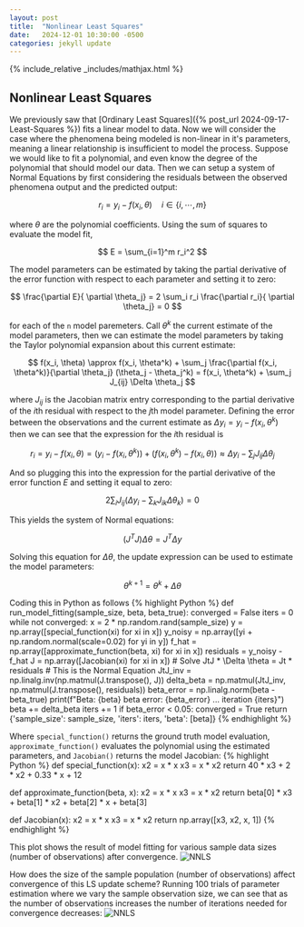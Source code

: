 ```yaml
---
layout: post
title:  "Nonlinear Least Squares"
date:   2024-12-01 10:30:00 -0500
categories: jekyll update
---
```

{% include_relative _includes/mathjax.html %}

## Nonlinear Least Squares

We previously saw that [Ordinary Least Squares]({% post_url 2024-09-17-Least-Squares %}) fits a linear model to data. Now we will consider the case where the phenomena being modeled is non-linear in it's parameters, meaning a linear relationship is insufficient to model the process. Suppose we would like to fit a polynomial, and even know the degree of the polynomial that should model our data. Then we can setup a system of Normal Equations by first considering the residuals between the observed phenomena output and the predicted output:

$$ 
r_i = y_i - f(x_i, \theta) \quad i \in \{i, \cdots, m \} 
$$

where $\theta$ are the polynomial coefficients. Using the sum of squares to evaluate the model fit,

$$
E = \sum_{i=1}^m r_i^2
$$

The model parameters can be estimated by taking the partial derivative of the error function with respect to each parameter and setting it to zero:

$$
\frac{\partial E}{ \partial \theta_j} = 2 \sum_i r_i \frac{\partial r_i}{ \partial \theta_j}
= 0
$$

for each of the `n` model paremeters. Call $\theta^k$ the current estimate of the model parameters, then we can estimate the model parameters by taking the Taylor polynomial expansion about this current estimate:

$$
f(x_i, \theta) \approx f(x_i, \theta^k) + \sum_j \frac{\partial f(x_i, \theta^k)}{\partial \theta_j} (\theta_j - \theta_j^k) 
= f(x_i, \theta^k) + \sum_j J_{ij} \Delta \theta_j
$$

where $J_{ij}$ is the Jacobian matrix entry corresponding to the partial derivative of the $i$th residual with respect to the $j$th model parameter. Defining the error between the observations and the current estimate as $\Delta y_i = y_i - f(x_i,\theta^k)$ then we can see that the expression for the $i$th residual is 

$$
r_i = y_i - f(x_i, \theta) = (y_i - f(x_i, \theta^k)) + (f(x_i, \theta^k) - f(x_i, \theta))
\approx \Delta y_i - \sum_j J_{ij} \Delta \theta_j
$$

And so plugging this into the expression for the partial derivative of the error function $E$ and setting it equal to zero:

$$
2 \sum_i J_{ij} (\Delta y_i - \sum_k J_{ik} \Delta \theta_k) = 0
$$

This yields the system of Normal equations:

$$
(J^T J) \Delta \theta = J^T \Delta y
$$

Solving this equation for $\Delta \theta$, the update expression can be used to estimate the model parameters:

$$ 
\theta^{k+1} = \theta^k + \Delta \theta 
$$

Coding this in Python as follows
{% highlight Python %}
def run_model_fitting(sample_size, beta, beta_true):
    converged = False
    iters = 0
    while not converged:
        x = 2 * np.random.rand(sample_size)
        y = np.array([special_function(xi) for xi in x])
        y_noisy = np.array([yi + np.random.normal(scale=0.02) for yi in y])
        f_hat = np.array([approximate_function(beta, xi) for xi in x])
        residuals = y_noisy - f_hat
        J = np.array([Jacobian(xi) for xi in x])
        # Solve JtJ * \Delta \theta = Jt * residuals
        # This is the Normal Equation
        JtJ_inv = np.linalg.inv(np.matmul(J.transpose(), J)) 
        delta_beta = np.matmul(JtJ_inv, np.matmul(J.transpose(), residuals))
        beta_error = np.linalg.norm(beta - beta_true)
        print(f"Beta: {beta} beta error: {beta_error} ... iteration {iters}")
        beta += delta_beta
        iters += 1
        if beta_error < 0.05:
            converged = True
    return {'sample_size': sample_size, 'iters': iters, 'beta': [beta]}
{% endhighlight %}

Where `special_function()` returns the ground truth model evaluation, `approximate_function()` evaluates the polynomial using the estimated parameters, and `Jacobian()` returns the model Jacobian: 
{% highlight Python %}
def special_function(x):
    x2 = x * x
    x3 = x * x2
    return  40 * x3 + 2 * x2 + 0.33 * x + 12

def approximate_function(beta, x):
    x2 = x * x
    x3 = x * x2
    return beta[0] * x3 + beta[1] * x2 + beta[2] * x + beta[3]

def Jacobian(x):
    x2 = x * x
    x3 = x * x2
    return np.array([x3, x2, x, 1])
{% endhighlight %}


This plot shows the result of model fitting for various sample data sizes (number of observations) after convergence.
![NNLS](/images/Polynomial_fitting.png)

How does the size of the sample population (number of observations) affect convergence of this LS update scheme? Running 100 trials of parameter estimation where we vary the sample observation size, we can see that as the number of observations increases the number of iterations needed for convergence decreases:
![NNLS](/images/Average_iterations_vs_sample_size.png)
